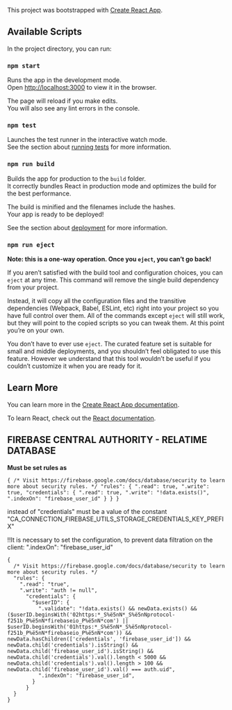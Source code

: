 This project was bootstrapped with [Create React App](https://github.com/facebook/create-react-app).

## Available Scripts

In the project directory, you can run:

### `npm start`

Runs the app in the development mode.<br>
Open [http://localhost:3000](http://localhost:3000) to view it in the browser.

The page will reload if you make edits.<br>
You will also see any lint errors in the console.

### `npm test`

Launches the test runner in the interactive watch mode.<br>
See the section about [running tests](https://facebook.github.io/create-react-app/docs/running-tests) for more information.

### `npm run build`

Builds the app for production to the `build` folder.<br>
It correctly bundles React in production mode and optimizes the build for the best performance.

The build is minified and the filenames include the hashes.<br>
Your app is ready to be deployed!

See the section about [deployment](https://facebook.github.io/create-react-app/docs/deployment) for more information.

### `npm run eject`

**Note: this is a one-way operation. Once you `eject`, you can’t go back!**

If you aren’t satisfied with the build tool and configuration choices, you can `eject` at any time. This command will remove the single build dependency from your project.

Instead, it will copy all the configuration files and the transitive dependencies (Webpack, Babel, ESLint, etc) right into your project so you have full control over them. All of the commands except `eject` will still work, but they will point to the copied scripts so you can tweak them. At this point you’re on your own.

You don’t have to ever use `eject`. The curated feature set is suitable for small and middle deployments, and you shouldn’t feel obligated to use this feature. However we understand that this tool wouldn’t be useful if you couldn’t customize it when you are ready for it.

## Learn More

You can learn more in the [Create React App documentation](https://facebook.github.io/create-react-app/docs/getting-started).

To learn React, check out the [React documentation](https://reactjs.org/).

## FIREBASE CENTRAL AUTHORITY - RELATIME DATABASE

**Must be set rules as**

`{ /* Visit https://firebase.google.com/docs/database/security to learn more about security rules. */ "rules": { ".read": true, ".write": true, "credentials": { ".read": true, ".write": "!data.exists()", ".indexOn": "firebase_user_id" } } }`

instead of "credentials" must be a value of the constant "CA_CONNECTION_FIREBASE_UTILS_STORAGE_CREDENTIALS_KEY_PREFIX"

!!It is necessary to set the configuration, to prevent data filtration
on the client:
".indexOn": "firebase_user_id"

```
{
  /* Visit https://firebase.google.com/docs/database/security to learn more about security rules. */
  "rules": {
    ".read": "true",
    ".write": "auth != null",
      "credentials": {
        "$userID": {
          ".validate": "!data.exists() && newData.exists() && ($userID.beginsWith('02https:*_S%ë5nN*_S%ë5nNprotocol-f251b_P%ë5nN*firebaseio_P%ë5nN*com') || $userID.beginsWith('01https:*_S%ë5nN*_S%ë5nNprotocol-f251b_P%ë5nN*firebaseio_P%ë5nN*com')) && newData.hasChildren(['credentials', 'firebase_user_id']) && newData.child('credentials').isString() && newData.child('firebase_user_id').isString() && newData.child('credentials').val().length < 5000 && newData.child('credentials').val().length > 100 && newData.child('firebase_user_id').val() === auth.uid",
          ".indexOn": "firebase_user_id",
        }
      }
  }
}
```
